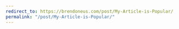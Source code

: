 ```yaml
---
redirect_to: https://brendoneus.com/post/My-Article-is-Popular/
permalink: "/post/My-Article-is-Popular/"
---
```

